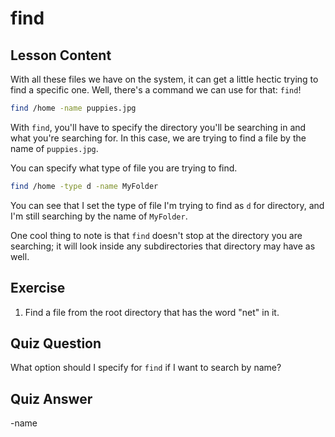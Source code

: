 # find

## Lesson Content

With all these files we have on the system, it can get a little hectic trying to find a specific one. Well, there's a command we can use for that: `find`!

```bash
find /home -name puppies.jpg
```

With `find`, you'll have to specify the directory you'll be searching in and what you're searching for. In this case, we are trying to find a file by the name of `puppies.jpg`.

You can specify what type of file you are trying to find.

```bash
find /home -type d -name MyFolder
```

You can see that I set the type of file I'm trying to find as `d` for directory, and I'm still searching by the name of `MyFolder`.

One cool thing to note is that `find` doesn't stop at the directory you are searching; it will look inside any subdirectories that directory may have as well.

## Exercise

1. Find a file from the root directory that has the word "net" in it.

## Quiz Question

What option should I specify for `find` if I want to search by name?

## Quiz Answer

-name

